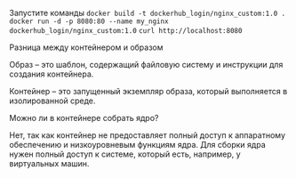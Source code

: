 Запустите команды
`docker build -t dockerhub_login/nginx_custom:1.0 .`
`docker run -d -p 8080:80 --name my_nginx dockerhub_login/nginx_custom:1.0`
`curl http://localhost:8080`

Разница между контейнером и образом

Образ – это шаблон, содержащий файловую систему и инструкции для создания контейнера.

Контейнер – это запущенный экземпляр образа, который выполняется в изолированной среде.

Можно ли в контейнере собрать ядро?

Нет, так как контейнер не предоставляет полный доступ к аппаратному обеспечению и низкоуровневым функциям ядра. Для сборки ядра нужен полный доступ к системе, который есть, например, у виртуальных машин.
